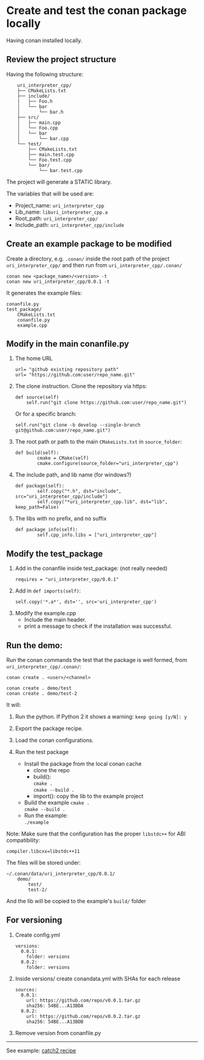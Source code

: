 # Create and test the conan package locally

Having conan installed locally.

## Review the project structure

Having the following structure:

```shell script
    uri_interpreter_cpp/
    ├── CMakeLists.txt
    ├── include/
    |   ├── Foo.h
    │   └── bar
    │       └── bar.h
    ├── src/
    │   ├── main.cpp
    │   └── Foo.cpp
    │   └── bar
    │       └── bar.cpp
    └── test/
        ├── CMakeLists.txt
        ├── main.test.cpp
        └── Foo.test.cpp
        └── bar/
            └── bar.test.cpp
```

The project will generate a STATIC library.

The variables that will be used are:
- Project_name: `uri_interpreter_cpp`
- Lib_name: `liburi_interpreter_cpp.a`
- Root_path: `uri_interpreter_cpp/`
- Include_path: `uri_interpreter_cpp/include`  

## Create an example package to be modified

Create a directory, e.g. `.conan/` inside the root path of the project `uri_interpreter_cpp/`
and then run from `uri_interpreter_cpp/.conan/`

    conan new <package_name>/<version> -t
    conan new uri_interpreter_cpp/0.0.1 -t

It generates the example files:

    conanfile.py
    test_package/
        CMakeLists.txt
        conanfile.py
        example.cpp

## Modify in the main conanfile.py

1. The home URL
    ```
    url= "github existing repository path"  
    url= "https://github.com:user/repo_name.git"
    ```

2. The clone instruction. Clone the repository via https:
    ```
    def source(self)
        self.run("git clone https://github.com:user/repo_name.git")
    ```

    Or for a specific branch:
    ```
    self.run("git clone -b develop --single-branch git@github.com:user/repo_name.git")
    ```

3. The root path or path to the main `CMakeLists.txt` in `source_folder`:
    ```
    def build(self):
            cmake = CMake(self)
            cmake.configure(source_folder="uri_interpreter_cpp")
   ```

4. The include path, and lib name (for windows?)
    ```
    def package(self):
            self.copy("*.h", dst="include", src="uri_interpreter_cpp/include")
            self.copy("*uri_interpreter_cpp.lib", dst="lib", keep_path=False)
    ```

5. The libs with no prefix, and no suffix
    ```
    def package_info(self):
            self.cpp_info.libs = ["uri_interpreter_cpp"]
    ```

## Modify the test_package

1. Add in the conanfile inside test_package: (not really needed)
    ```
    requires = "uri_interpreter_cpp/0.0.1"
    ```
2. Add in `def imports(self)`:
    ```
    self.copy('*.a*', dst='', src='uri_interpreter_cpp')
    ```
3. Modify the example.cpp
    - Include the main header.
    - print a message to check if the installation was successful.

## Run the demo: 

Run the conan commands the test that the package is well formed, from `uri_interpreter_cpp/.conan/`: 

    conan create . <user>/<channel>

    conan create . demo/test
    conan create . demo/test-2

It will:

1. Run the python. If Python 2 it shows a warning: `keep going [y/N]: y`

2. Export the package recipe.
3. Load the conan configurations.
4. Run the test package
    - Install the package from the local conan cache
        - clone the repo
        - build():  
            `cmake .`  
            `cmake --build .`  
        - import(): copy the lib to the example project  
    - Build the example
        `cmake .`  
        `cmake --build .`  
    - Run the example:  
        `./example`

Note: Make sure that the configuration has the proper `libstdc++` for ABI compatibility:

    compiler.libcxx=libstdc++11

The files will be stored under:

    ~/.conan/data/uri_interpreter_cpp/0.0.1/
        demo/
            test/
            test-2/

And the lib will be copied to the example's `build/` folder


## For versioning

1. Create config.yml
    ```
    versions:
      0.0.1:
        folder: versions
      0.0.2:
        folder: versions
    ```

2. Inside versions/ create conandata.yml with SHAs for each release
    ```
    sources:
      0.0.1:
        url: https://github.com/repo/v0.0.1.tar.gz
        sha256: 54BE...A13BDA
      0.0.2:
        url: https://github.com/repo/v0.0.2.tar.gz
        sha256: 54BE...A13BDB
    ```

3. Remove version from conanfile.py

---

See example: [catch2 recipe](https://github.com/conan-io/conan-center-index/tree/master/recipes/catch2)
